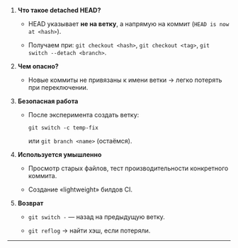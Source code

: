 

1. **Что такое detached HEAD?**
    
    - HEAD указывает **не на ветку**, а напрямую на коммит (`HEAD is now at <hash>`).
        
    - Получаем при: `git checkout <hash>`, `git checkout <tag>`, `git switch --detach <branch>`.
        
2. **Чем опасно?**
    
    - Новые коммиты не привязаны к имени ветки → легко потерять при переключении.
        
3. **Безопасная работа**
    
    - После эксперимента создать ветку:
        
        ```
        git switch -c temp-fix
        ```
        
        или `git branch <name>` (остаёмся).
        
4. **Используется умышленно**
    
    - Просмотр старых файлов, тест производительности конкретного коммита.
        
    - Создание «lightweight» билдов CI.
        
5. **Возврат**
    
    - `git switch -` — назад на предыдущую ветку.
        
    - `git reflog` → найти хэш, если потеряли.
        

---
